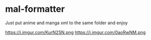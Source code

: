 # mal-formatter

Just put anime and manga xml to the same folder and enjoy

https://i.imgur.com/KurN2SN.png
https://i.imgur.com/0aoRwNM.png

